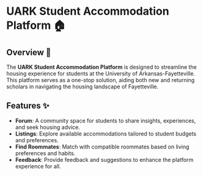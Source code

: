 # UARK Student Accommodation Platform 🏠

## Overview 📜
The **UARK Student Accommodation Platform** is designed to streamline the housing experience for students at the University of Arkansas-Fayetteville. This platform serves as a one-stop solution, aiding both new and returning scholars in navigating the housing landscape of Fayetteville.

## Features ✨
- **Forum**: A community space for students to share insights, experiences, and seek housing advice.
- **Listings**: Explore available accommodations tailored to student budgets and preferences.
- **Find Roommates**: Match with compatible roommates based on living preferences and habits.
- **Feedback**: Provide feedback and suggestions to enhance the platform experience for all.
